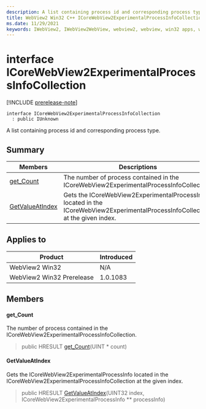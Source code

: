 ```yaml
---
description: A list containing process id and corresponding process type.
title: WebView2 Win32 C++ ICoreWebView2ExperimentalProcessInfoCollection
ms.date: 11/29/2021
keywords: IWebView2, IWebView2WebView, webview2, webview, win32 apps, win32, edge, ICoreWebView2, ICoreWebView2Controller, browser control, edge html, ICoreWebView2ExperimentalProcessInfoCollection
---
```


# interface ICoreWebView2ExperimentalProcessInfoCollection

[!INCLUDE [prerelease-note](../includes/prerelease-note.md)]

```
interface ICoreWebView2ExperimentalProcessInfoCollection
  : public IUnknown
```

A list containing process id and corresponding process type.

## Summary

 Members                        | Descriptions
--------------------------------|---------------------------------------------
[get_Count](#get_count) | The number of process contained in the ICoreWebView2ExperimentalProcessInfoCollection.
[GetValueAtIndex](#getvalueatindex) | Gets the ICoreWebView2ExperimentalProcessInfo located in the ICoreWebView2ExperimentalProcessInfoCollection at the given index.

## Applies to

Product                         | Introduced
--------------------------------|---------------------------------------------
WebView2 Win32            |    N/A
WebView2 Win32 Prerelease |    1.0.1083

## Members

#### get_Count

The number of process contained in the ICoreWebView2ExperimentalProcessInfoCollection.

> public HRESULT [get_Count](#get_count)(UINT * count)

#### GetValueAtIndex

Gets the ICoreWebView2ExperimentalProcessInfo located in the ICoreWebView2ExperimentalProcessInfoCollection at the given index.

> public HRESULT [GetValueAtIndex](#getvalueatindex)(UINT32 index, ICoreWebView2ExperimentalProcessInfo ** processInfo)


